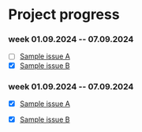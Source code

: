 # Project progress

### week 01.09.2024 -- 07.09.2024
  - [ ] [Sample issue A](https://github.com/nuprobotics/supplementary-2024/issues/1)
  - [x] [Sample issue B](https://github.com/nuprobotics/supplementary-2024/issues/2)

### week 01.09.2024 -- 07.09.2024
  - [x] [Sample issue A](https://github.com/nuprobotics/supplementary-2024/issues/1)
  - [x] [Sample issue B](https://github.com/nuprobotics/supplementary-2024/issues/2)


